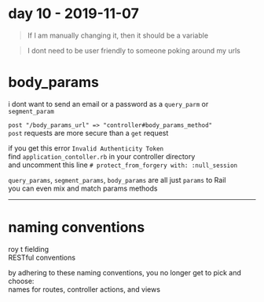 # day 10 - 2019-11-07

> If I am manually changing it, then it should be a variable

> I dont need to be user friendly to someone poking around my urls

# body_params

i dont want to send an email or a password as a `query_parm` or `segment_param`

`post "/body_params_url" => "controller#body_params_method"`  
`post` requests are more secure than a `get` request

if you get this error `Invalid Authenticity Token`  
find `application_contoller.rb` in your controller directory  
and uncomment this line `# protect_from_forgery with: :null_session`

`query_params`, `segment_params`, `body_params` are all just `params` to Rail  
you can even mix and match params methods

---

# naming conventions

roy t fielding  
RESTful conventions

by adhering to these naming conventions, you no longer get to pick and choose:  
names for routes, controller actions, and views
